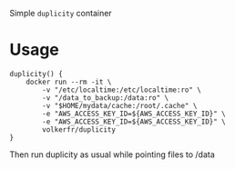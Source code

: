 Simple `duplicity` container

# Usage

    duplicity() {
        docker run --rm -it \
            -v "/etc/localtime:/etc/localtime:ro" \
            -v "/data_to_backup:/data:ro" \
            -v "$HOME/mydata/cache:/root/.cache" \
            -e "AWS_ACCESS_KEY_ID=${AWS_ACCESS_KEY_ID}" \
            -e "AWS_ACCESS_KEY_ID=${AWS_ACCESS_KEY_ID}" \
            volkerfr/duplicity
    }

Then run duplicity as usual while pointing files to /data
